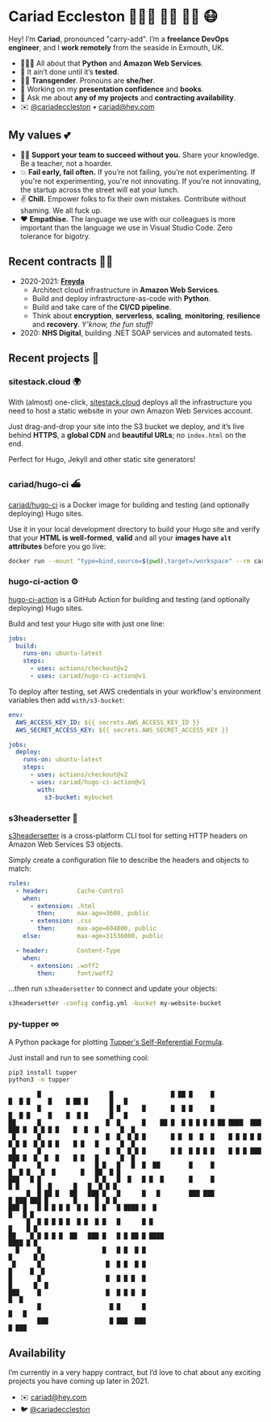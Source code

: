# Cariad Eccleston 👩🏼‍💻 🏳️‍🌈 🏳️‍⚧️ 😷

Hey! I’m **Cariad**, pronounced "carry-add". I’m a **freelance DevOps engineer**, and I **work remotely** from the seaside in Exmouth, UK.

- 👩🏼‍💻 All about that **Python** and **Amazon Web Services**.
- 🧪 It ain’t done until it’s **tested**.
- 🏳️‍🌈 **Transgender**. Pronouns are **she/her**.
- 🤔 Working on my **presentation confidence** and **books**.
- 💬 Ask me about **any of my projects** and **contracting availability**.
- ✉️ [@cariadeccleston](https://twitter.com/cariadeccleston) • [cariad@hey.com](mailto:cariad@hey.com)

## My values 💕

- 👩‍🏫 **Support your team to succeed without you.** Share your knowledge. Be a teacher, not a hoarder.
- 💥 **Fail early, fail often.** If you’re not failing, you’re not experimenting. If you're not experimenting, you're not innovating. If you're not innovating, the startup across the street will eat your lunch.
- ✌️ **Chill.** Empower folks to fix their own mistakes. Contribute without shaming. We all fuck up.
- ❤️ **Empathise.** The language we use with our colleagues is more important than the language we use in Visual Studio Code. Zero tolerance for bigotry.

## Recent contracts 🙋‍♀️

- 2020-2021: **[Freyda](https://freyda.io)**
    - Architect cloud infrastructure in **Amazon Web Services**.
    - Build and deploy infrastructure-as-code with **Python**.
    - Build and take care of the **CI/CD pipeline**.
    - Think about **encryption**, **serverless**, **scaling**, **monitoring**, **resilience** and **recovery**. _Y’know, the fun stuff!_
- 2020: **NHS Digital**, building .NET SOAP services and automated tests.

## Recent projects 🎉

### sitestack.cloud 🌍

With (almost) one-click, [sitestack.cloud](https://sitestack.cloud) deploys all the infrastructure you need to host a static website in your own Amazon Web Services account.

Just drag-and-drop your site into the S3 bucket we deploy, and it’s live behind **HTTPS**, a **global CDN** and **beautiful URLs**; no `index.html` on the end.

Perfect for Hugo, Jekyll and other static site generators!

### cariad/hugo-ci ⛴

[cariad/hugo-ci](https://github.com/cariad/hugo-ci) is a Docker image for building and testing (and optionally deploying) Hugo sites.

Use it in your local development directory to build your Hugo site and verify that your **HTML is well-formed**, **valid** and all your **images have `alt` attributes** before you go live:

```bash
docker run --mount "type=bind,source=$(pwd),target=/workspace" --rm cariad/hugo-ci
```

### hugo-ci-action ⚙️

[hugo-ci-action](https://github.com/marketplace/actions/build-validate-and-deploy-a-hugo-site) is a GitHub Action for building and testing (and optionally deploying) Hugo sites.

Build and test your Hugo site with just one line:

```yaml
jobs:
  build:
    runs-on: ubuntu-latest
    steps:
      - uses: actions/checkout@v2
      - uses: cariad/hugo-ci-action@v1
```

To deploy after testing, set AWS credentials in your workflow's environment variables then add `with/s3-bucket`:

```yaml
env:
  AWS_ACCESS_KEY_ID: ${{ secrets.AWS_ACCESS_KEY_ID }}
  AWS_SECRET_ACCESS_KEY: ${{ secrets.AWS_SECRET_ACCESS_KEY }}

jobs:
  deploy:
    runs-on: ubuntu-latest
    steps:
      - uses: actions/checkout@v2
      - uses: cariad/hugo-ci-action@v1
        with:
          s3-bucket: mybucket
```

### s3headersetter 🎁

[s3headersetter](https://github.com/cariad/s3headersetter) is a cross-platform CLI tool for setting HTTP headers on Amazon Web Services S3 objects.

Simply create a configuration file to describe the headers and objects to match:

```yaml
rules:
  - header:        Cache-Control
    when:
      - extension: .html
        then:      max-age=3600, public
      - extension: .css
        then:      max-age=604800, public
    else:          max-age=31536000, public

  - header:        Content-Type
    when:
      - extension: .woff2
        then:      font/woff2
```

…then run `s3headersetter` to connect and update your objects:

```bash
s3headersetter -config config.yml -bucket my-website-bucket
```

### py-tupper ∞

A Python package for plotting [Tupper's Self-Referential Formula](https://cariad.io/tupper/).

Just install and run to see something cool:

```bash
pip3 install tupper
python3 -m tupper
```

```text
        █                   █                █ ██ █     █                █  █ █     █    █ ██ █      █   █
        █                   █ █      █       █  █ █     █                █  █ █     █    █  █ █      █   █
██      █                  █  █      █    ██ █  █ █ █ █ █ ██ ████  ███ ███ █  █ █ █ █    █  █  █      █  █
 █      █                  █  █  █ █ █       █ █  █  █  █    █ █ █ █ █ █ █ █  █ █ █ █    █ █   █      █  █
 █      █                  █  █  █ █ █       █ █  █ █ █ █    █ █ █ ███ ███ █  █  █  █    █ █   █      █  █
 █      █               █ █   █   █  █  ██        █     █                  █  █ █   █  █       █   ██  █ █
███   █ █               █ █   █  █   █ █  █       █     █                   █ █     █  █      █   █  █ █ █
     █  █ ██ █   ██   ███ █   █      █   █        ███ ███                   █ ███ ███ █       █     █  █ █
███ █   █ █ █ █ █  █ █  █ █   █ ████ █  █                                                          █   █ █
     █  █ █ █ █ █  █ █  █ █   █      █ █                                                          █    █ █
██    █ █ █ █ █  ██   ███ █   █ █ ██ █ ████                                                       ████ █ █
  █     █                 █   █ █  █ █                                                          █      █ █
 █      █                  █  █ █  █ █                                                          █     █  █
█       █                  █  █ █ █  █                                                         █      █  █
███     █                  █  █ █ █  █                                                                █  █
        █                   █ █      █                                                               █   █
        ███                 █ ███  ███                                                               █ ███
```

## Availability

I’m currently in a very happy contract, but I’d love to chat about any exciting projects you have coming up later in 2021.

- ✉️ [cariad@hey.com](mailto:cariad@hey.com)
- 🐦 [@cariadeccleston](https://twitter.com/cariadeccleston)

